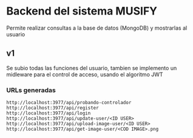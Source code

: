 # Backend del sistema MUSIFY

Permite realizar consultas a la base de datos (MongoDB) y mostrarlas al usuario

## v1
Se subio todas las funciones del usuario, tambien se implemento un midleware para el control de acceso, usando el algoritmo JWT

### URLs generadas
        
```
http://localhost:3977/api/probando-controlador
http://localhost:3977/api/register
http://localhost:3977/api/login
http://localhost:3977/api/update-user/<ID USER>
http://localhost:3977/api/upload-image-user/<ID USER>
http://localhost:3977/api/get-image-user/<COD IMAGE>.png
```
